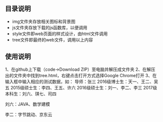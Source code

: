 ## 目录说明

- img文件夹存放相关图标和背景图
- js文件夹存放下载的js函数库，以便调用
- style文件即web页面的样式设计，由html文件调用
- tree文件即最终的web文件，调用以上内容

## 使用说明

1、在github上下载（code→Download ZIP）至电脑并解压成文件夹
2、在解压出的文件夹中找到tree.html，右键点击打开方式选择Google Chrome打开
3、在输入框中输入相应的测试数据，如：
导师：张三
2016级博士生：天一、王二、吴五
2015级硕士生：李四、王五、许六
2016级硕士生：刘一、李二、李三
2017级本科生：刘六、琪七、司四

刘六：JAVA、数学建模

李二：字节跳动、京东云
